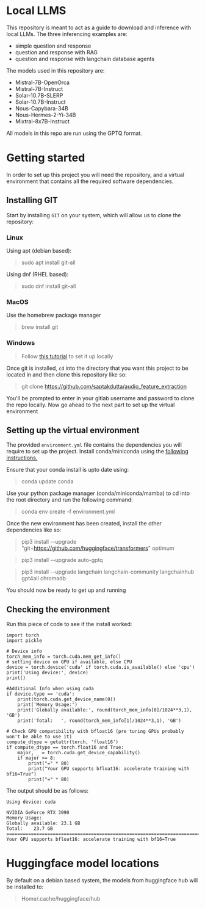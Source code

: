 # Local LLMS
This repository is meant to act as a guide to download and inference with local LLMs. The three inferencing examples are:
- simple question and response
- question and response with RAG
- question and response with langchain database agents

The models used in this repository are:
- Mistral-7B-OpenOrca
- Mistral-7B-Instruct
- Solar-10.7B-SLERP
- Solar-10.7B-Instruct
- Nous-Capybara-34B
- Nous-Hermes-2-Yi-34B
- Mixtral-8x7B-Instruct

All models in this repo are run using the GPTQ format. 

# Getting started
In order to set up this project you will need the repository, and a virtual environment that contains all the required software dependencies.

## Installing GIT
Start by installing `GIT` on your system, which will allow us to clone the repository:
### Linux
Using apt (debian based): 
> sudo apt install git-all

Using dnf (RHEL based):

> sudo dnf install git-all

### MacOS
Use the homebrew package manager
> brew install git

### Windows
> Follow [this tutorial](https://git-scm.com/download/win) to set it up locally

Once git is installed, `cd` into the directory that you want this project to be located in and then clone this repository like so:

> git clone https://github.com/saptakdutta/audio_feature_extraction

You'll be prompted to enter in your gitlab username and password to clone the repo locally.
Now go ahead to the next part to set up the virtual environment

## Setting up the virtual environment
The provided `environment.yml` file contains the dependencies you will require to set up the project. Install conda/miniconda using the [following instructions.](https://docs.conda.io/projects/miniconda/en/latest/miniconda-install.html)

Ensure that your conda install is upto date using:

> conda update conda

Use your python package manager (conda/miniconda/mamba) to cd into the root directory and run the following command:

> conda env create -f environment.yml

Once the new environment has been created, install the other dependencies like so:

> pip3 install --upgrade "git+https://github.com/huggingface/transformers" optimum

> pip3 install --upgrade auto-gptq

> pip3 install --upgrade langchain langchain-community langchainhub gpt4all chromadb

You should now be ready to get up and running

## Checking the environment

Run this piece of code to see if the install worked:

```
import torch
import pickle 

# Device info
torch_mem_info = torch.cuda.mem_get_info()
# setting device on GPU if available, else CPU
device = torch.device('cuda' if torch.cuda.is_available() else 'cpu')
print('Using device:', device)
print()

#Additional Info when using cuda
if device.type == 'cuda':
    print(torch.cuda.get_device_name(0))
    print('Memory Usage:')
    print('Globally available:', round(torch_mem_info[0]/1024**3,1), 'GB')
    print('Total:   ', round(torch_mem_info[1]/1024**3,1), 'GB')

# Check GPU compatibility with bfloat16 (pre turing GPUs probably won't be able to use it)
compute_dtype = getattr(torch, 'float16')
if compute_dtype == torch.float16 and True:
    major, _ = torch.cuda.get_device_capability()
    if major >= 8:
        print("=" * 80)
        print("Your GPU supports bfloat16: accelerate training with bf16=True")
        print("=" * 80)
```

The output should be as follows:
```
Using device: cuda

NVIDIA GeForce RTX 3090
Memory Usage:
Globally available: 23.1 GB
Total:    23.7 GB
================================================================================
Your GPU supports bfloat16: accelerate training with bf16=True
```

# Huggingface model locations
By default on a debian based system, the models from huggingface hub will be installed to: 

> Home/.cache/huggingface/hub